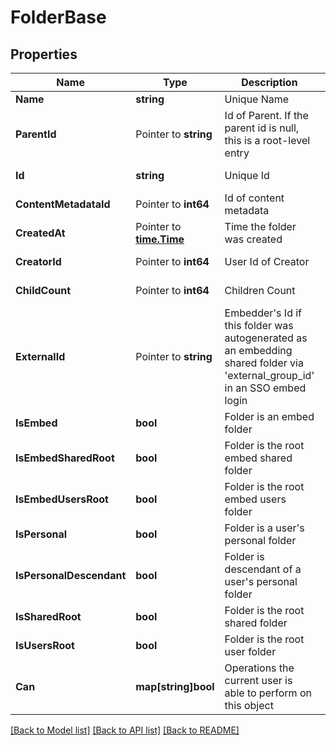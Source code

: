 # FolderBase

## Properties

Name | Type | Description | Notes
------------ | ------------- | ------------- | -------------
**Name** | **string** | Unique Name | 
**ParentId** | Pointer to **string** | Id of Parent. If the parent id is null, this is a root-level entry | [optional] 
**Id** | **string** | Unique Id | [optional] [readonly] 
**ContentMetadataId** | Pointer to **int64** | Id of content metadata | [optional] [readonly] 
**CreatedAt** | Pointer to [**time.Time**](time.Time.md) | Time the folder was created | [optional] [readonly] 
**CreatorId** | Pointer to **int64** | User Id of Creator | [optional] [readonly] 
**ChildCount** | Pointer to **int64** | Children Count | [optional] [readonly] 
**ExternalId** | Pointer to **string** | Embedder&#39;s Id if this folder was autogenerated as an embedding shared folder via &#39;external_group_id&#39; in an SSO embed login | [optional] [readonly] 
**IsEmbed** | **bool** | Folder is an embed folder | [optional] [readonly] 
**IsEmbedSharedRoot** | **bool** | Folder is the root embed shared folder | [optional] [readonly] 
**IsEmbedUsersRoot** | **bool** | Folder is the root embed users folder | [optional] [readonly] 
**IsPersonal** | **bool** | Folder is a user&#39;s personal folder | [optional] [readonly] 
**IsPersonalDescendant** | **bool** | Folder is descendant of a user&#39;s personal folder | [optional] [readonly] 
**IsSharedRoot** | **bool** | Folder is the root shared folder | [optional] [readonly] 
**IsUsersRoot** | **bool** | Folder is the root user folder | [optional] [readonly] 
**Can** | **map[string]bool** | Operations the current user is able to perform on this object | [optional] [readonly] 

[[Back to Model list]](../README.md#documentation-for-models) [[Back to API list]](../README.md#documentation-for-api-endpoints) [[Back to README]](../README.md)


